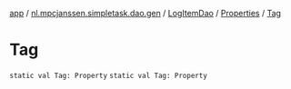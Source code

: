 [app](../../../index.md) / [nl.mpcjanssen.simpletask.dao.gen](../../index.md) / [LogItemDao](../index.md) / [Properties](index.md) / [Tag](.)

# Tag

`static val Tag: Property`
`static val Tag: Property`